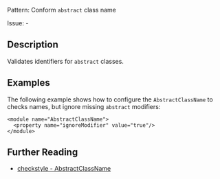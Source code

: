 Pattern: Conform `abstract` class name

Issue: -

## Description

Validates identifiers for `abstract` classes.

## Examples

The following example shows how to configure the `AbstractClassName` to checks names, but ignore missing `abstract` modifiers: 
    
    
    <module name="AbstractClassName">
      <property name="ignoreModifier" value="true"/>
    </module>

## Further Reading

* [checkstyle - AbstractClassName](http://checkstyle.sourceforge.net/config_naming.html#AbstractClassName)